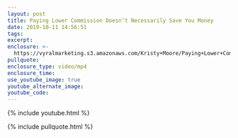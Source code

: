 ```yaml
---
layout: post
title: Paying Lower Commission Doesn’t Necessarily Save You Money
date: 2019-10-11 14:56:51
tags:
excerpt:
enclosure: >-
  https://vyralmarketing.s3.amazonaws.com/Kristy+Moore/Paying+Lower+Commission+Doesnt+Necessarily+Save+You+Money.mp4
pullquote:
enclosure_type: video/mp4
enclosure_time:
use_youtube_image: true
youtube_alternate_image:
youtube_code:
---
```


{% include youtube.html %}

{% include pullquote.html %}